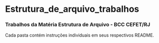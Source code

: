 # Estrutura_de_arquivo_trabalhos
### Trabalhos da Matéria Estrutura de Arquivo - BCC CEFET/RJ

Cada pasta contém instruções individuais em seus respectivos README.
